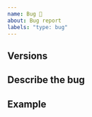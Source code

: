 ```yaml
---
name: Bug 🐞
about: Bug report
labels: "type: bug"
---
```


<!-- Before opening a new bug issue, please search existing issues: https://github.com/xtendui/xtendui/issues -->

## Versions

<!-- XtenduUI version, browser, browser version, operating system -->

## Describe the bug

<!-- What happends? describe the steps to reproduce the bug and how it should behave instead -->

## Example

<!-- Provide the minimal working example (github, codepen, etc..) -->
